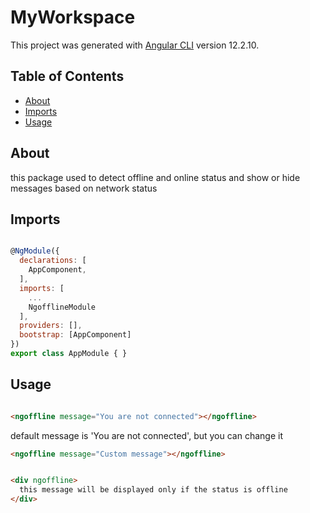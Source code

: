 # MyWorkspace

This project was generated with [Angular CLI](https://github.com/angular/angular-cli) version 12.2.10.

## Table of Contents

- [About](#About)
- [Imports](#Imports)
- [Usage](#Usage)

## About
this package used to detect offline and online status and show or hide messages based on network status 
## Imports 

```js

@NgModule({
  declarations: [
    AppComponent,
  ],
  imports: [
    ...
    NgofflineModule
  ],
  providers: [],
  bootstrap: [AppComponent]
})
export class AppModule { }


```

## Usage

```html

<ngoffline message="You are not connected"></ngoffline>

```
default message is 'You are not connected', but you can change it

```html
<ngoffline message="Custom message"></ngoffline>

```

```html

<div ngoffline>
  this message will be displayed only if the status is offline
</div>

```
